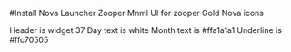 #Install
Nova Launcher
Zooper
Mnml UI for zooper
Gold Nova icons

Header is widget 37
Day text is white
Month text is #ffa1a1a1
Underline is #ffc70505
